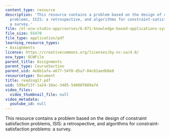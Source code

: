 ```yaml
---
content_type: resource
description: 'This resource contains a problem based on the design of constraint satisfaction
  problems, ISIS: a retrospective, and algorithms for constraint-satisfaction problems:
  a survey.'
file: /ol-ocw-studio-app/courses/6-871-knowledge-based-applications-systems-spring-2005/599af13f1a2410ac348554608f889a74_reading17.pdf
file_size: 55478
file_type: application/pdf
learning_resource_types:
- Assignments
license: https://creativecommons.org/licenses/by-nc-sa/4.0/
ocw_type: OCWFile
parent_title: Assignments
parent_type: CourseSection
parent_uid: 4e8b1afa-a677-54f8-d5a7-04c61aedb8e0
resourcetype: Document
title: reading17.pdf
uid: 599af13f-1a24-10ac-3485-54608f889a74
video_files:
  video_thumbnail_file: null
video_metadata:
  youtube_id: null
---
```

This resource contains a problem based on the design of constraint satisfaction problems, ISIS: a retrospective, and algorithms for constraint-satisfaction problems: a survey.